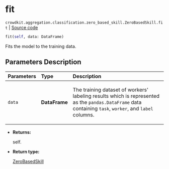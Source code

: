 # fit
`crowdkit.aggregation.classification.zero_based_skill.ZeroBasedSkill.fit` | [Source code](https://github.com/Toloka/crowd-kit/blob/v1.2.1/crowdkit/aggregation/classification/zero_based_skill.py#L79)

```python
fit(self, data: DataFrame)
```

Fits the model to the training data.

## Parameters Description

| Parameters | Type | Description |
| :----------| :----| :-----------|
`data`|**DataFrame**|<p>The training dataset of workers&#x27; labeling results which is represented as the `pandas.DataFrame` data containing `task`, `worker`, and `label` columns.</p>

* **Returns:**

  self.

* **Return type:**

  [ZeroBasedSkill](crowdkit.aggregation.classification.zero_based_skill.ZeroBasedSkill.md)
